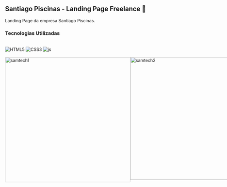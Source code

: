 ## Santiago Piscinas - Landing Page Freelance 🌊

Landing Page da empresa Santiago Piscinas.

### Tecnologias Utilizadas

<div style="display: inline_block"><br/>
    <img align="center" alt="HTML5"src="https://img.shields.io/badge/HTML5-E34F26?style=for-the-badge&logo=html5&logoColor=white"/>
    <img align="center" alt="CSS3"src="https://img.shields.io/badge/CSS3-1572B6?style=for-the-badge&logo=css3&logoColor=white"/>
    <img align="center" alt="js"src="https://img.shields.io/badge/JavaScript-F7DF1E?style=for-the-badge&logo=javascript&logoColor=black"/>
</div><br/>

<div style="display: flex"><br/>
<img align="center" alt="samtech1"src="https://github.com/muriloalvesx/LexWeb/assets/153781890/ff9df5bd-96d6-44cb-bfc5-9289e9e9bccf" width="413px"/>
<img align="center" alt="samtech2"src="https://github.com/muriloalvesx/LexWeb/assets/153781890/4e6bc176-d0aa-4dda-8fbb-bc1adb45dd4d" width="405px"/>
</div><br/>
